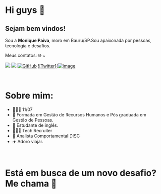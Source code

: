 # Hi guys 🤖

## Sejam bem vindos!
<p align="left">
 Sou a <b>Monique Paiva</b>, moro em Bauru/SP.Sou apaixonada por pessoas, tecnologia e desafios.

</p>
<p align="left"> Meus contatos: 🌐 ⤵ </p>

<a href="mailto:paivamooh@gmail.com" alt="Gmail"><img src="https://img.shields.io/badge/-Gmail-FF0000?style=flat-square&labelColor=FF0000&logo=gmail&logoColor=white&link=mailto:paivamooh@gmail.com" /></a>
<a href="https://www.linkedin.com/in/moniquepaiva/" alt="Linkedin"><img src="https://img.shields.io/badge/-Linkedin-0e76a8?style=flat-square&logo=Linkedin&logoColor=white&link=https://www.linkedin.com/in/moniquepaiva/" /></a>
[![GitHub](https://img.shields.io/badge/Github-100000?style=flat-square&logo=github&logoColor=white)](https://github.com/MoniquePaiva) 
[![Twitter](![image](https://user-images.githubusercontent.com/76046317/148427951-af9702e3-b840-40f5-9fe3-6f7352a01d4f.png)](https://twitter.com/moohpaiva)

<br>

# Sobre mim:

- 💁🏻‍♀️ 11/07
- 🏫 Formada em Gestão de Recursos Humanos e Pós graduada em Gestão de Pessoas.
- 💬 Estudante de inglês.
- 👩🏻‍💻 Tech Recruiter
- 🔎 Analista Comportamental DISC
- ✈️ Adoro viajar.


 
<br>

# Está em busca de um novo desafio? Me chama 🚀

